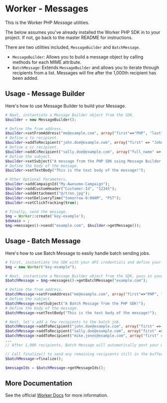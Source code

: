 Worker - Messages
==================

This is the Worker PHP *Message* utilities. 

The below assumes you've already installed the Worker PHP SDK in to your 
project. If not, go back to the master README for instructions.

There are two utilities included, `MessageBuilder` and `BatchMessage`. 

* `MessageBuilder`: Allows you to build a message object by calling methods for 
each MIME attribute. 
* `BatchMessage`: Extends `MessageBuilder` and allows you to iterate through 
recipients from a list. Messages will fire after the 1,000th recipient has been 
added. 

Usage - Message Builder
-----------------------
Here's how to use Message Builder to build your Message. 

```php
# Next, instantiate a Message Builder object from the SDK.
$builder = new MessageBuilder();

# Define the from address.
$builder->setFromAddress("me@example.com", array("first"=>"PHP", "last" => "SDK"));
# Define a to recipient.
$builder->addToRecipient("john.doe@example.com", array("first" => "John", "last" => "Doe"));
# Define a cc recipient.
$builder->addCcRecipient("sally.doe@example.com", array("full_name" => "Sally Doe"));
# Define the subject. 
$builder->setSubject("A message from the PHP SDK using Message Builder!");
# Define the body of the message.
$builder->setTextBody("This is the text body of the message!");

# Other Optional Parameters.
$builder->addCampaignId("My-Awesome-Campaign");
$builder->addCustomHeader("Customer-Id", "12345");
$builder->addAttachment("@/tron.jpg");
$builder->setDeliveryTime("tomorrow 8:00AM", "PST");
$builder->setClickTracking(true);

# Finally, send the message.
$mg = Worker::create('key-example');
$domain = ;
$mg->messages()->send("example.com", $builder->getMessage());
```

Usage - Batch Message
---------------------
Here's how to use Batch Message to easily handle batch sending jobs. 

```php
# First, instantiate the SDK with your API credentials and define your domain. 
$mg = new Worker("key-example");

# Next, instantiate a Message Builder object from the SDK, pass in your sending domain.
$batchMessage = $mg->messages()->getBatchMessage("example.com");

# Define the from address.
$batchMessage->setFromAddress("me@example.com", array("first"=>"PHP", "last" => "SDK"));
# Define the subject. 
$batchMessage->setSubject("A Batch Message from the PHP SDK!");
# Define the body of the message.
$batchMessage->setTextBody("This is the text body of the message!");

# Next, let's add a few recipients to the batch job.
$batchMessage->addToRecipient("john.doe@example.com", array("first" => "John", "last" => "Doe"));
$batchMessage->addToRecipient("sally.doe@example.com", array("first" => "Sally", "last" => "Doe"));
$batchMessage->addToRecipient("mike.jones@example.com", array("first" => "Mike", "last" => "Jones"));
...
// After 1,000 recipients, Batch Message will automatically post your message to the messages endpoint. 

// Call finalize() to send any remaining recipients still in the buffer.
$batchMessage->finalize();

$messageIds = $batchMessage->getMessageIds();

```

More Documentation
------------------
See the official [Worker Docs](http://documentation.worker.com/api-sending.html) 
for more information.
